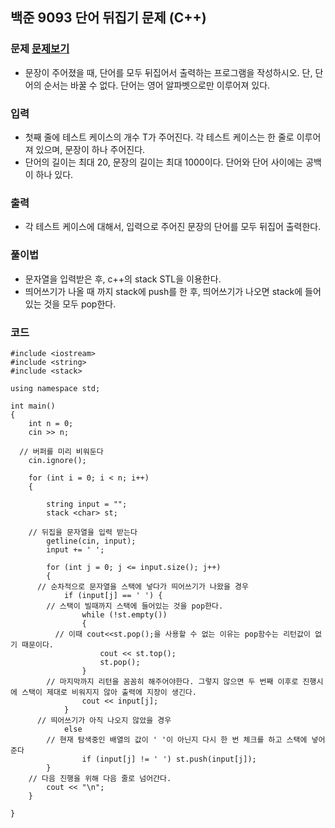 ## 백준 9093 단어 뒤집기 문제 (C++)

### 문제 [문제보기](https://www.acmicpc.net/problem/9093)
- 문장이 주어졌을 때, 단어를 모두 뒤집어서 출력하는 프로그램을 작성하시오. 단, 단어의 순서는 바꿀 수 없다. 단어는 영어 알파벳으로만 이루어져 있다.

### 입력
- 첫째 줄에 테스트 케이스의 개수 T가 주어진다. 각 테스트 케이스는 한 줄로 이루어져 있으며, 문장이 하나 주어진다. 
- 단어의 길이는 최대 20, 문장의 길이는 최대 1000이다. 단어와 단어 사이에는 공백이 하나 있다.

### 출력
 - 각 테스트 케이스에 대해서, 입력으로 주어진 문장의 단어를 모두 뒤집어 출력한다.


### 풀이법
 - 문자열을 입력받은 후, c++의 stack STL을 이용한다.
 - 띄어쓰기가 나올 때 까지 stack에 push를 한 후, 띄어쓰기가 나오면 stack에 들어있는 것을 모두 pop한다.


### 코드
```
#include <iostream>
#include <string>
#include <stack>

using namespace std;

int main()
{
	int n = 0; 
	cin >> n;

  // 버퍼를 미리 비워둔다
	cin.ignore();

	for (int i = 0; i < n; i++)
	{
  
		string input = "";
		stack <char> st;
  
    // 뒤집을 문자열을 입력 받는다 
		getline(cin, input);
		input += ' ';

		for (int j = 0; j <= input.size(); j++)
		{
      // 순차적으로 문자열을 스택에 넣다가 띄어쓰기가 나왔을 경우
			if (input[j] == ' ') {
        // 스택이 빌때까지 스택에 들어있는 것을 pop한다.
				while (!st.empty())
				{
          // 이때 cout<<st.pop();을 사용할 수 없는 이유는 pop함수는 리턴값이 없기 때문이다.
					cout << st.top();
					st.pop();
				}
        // 마지막까지 리턴을 꼼꼼히 해주어야한다. 그렇지 않으면 두 번째 이후로 진행시에 스택이 제대로 비워지지 않아 출력에 지장이 생긴다.
				cout << input[j];
			}
      // 띄어쓰기가 아직 나오지 않았을 경우
			else 
        // 현재 탐색중인 배열의 값이 ' '이 아닌지 다시 한 번 체크를 하고 스택에 넣어준다
				if (input[j] != ' ') st.push(input[j]);
		}
    // 다음 진행을 위해 다음 줄로 넘어간다.
		cout << "\n";
	}

}
```
